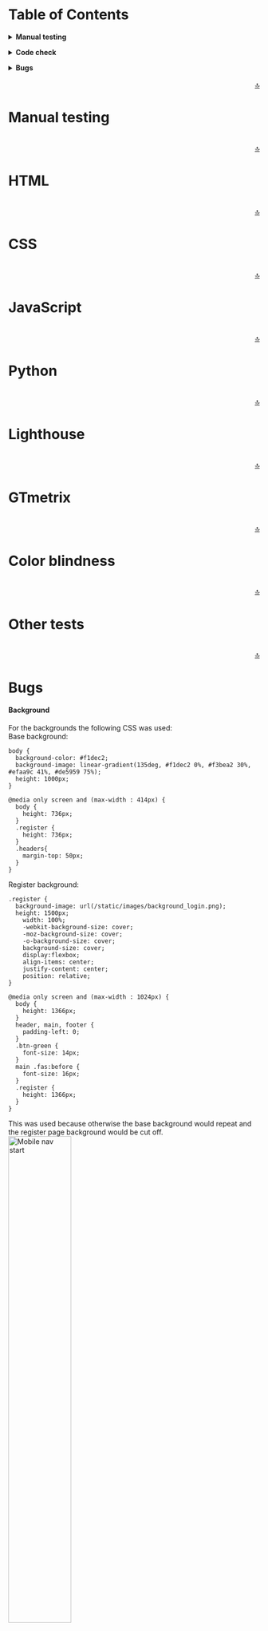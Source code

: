 Table of Contents
======

**<details><summary>Manual testing</summary>**
* [**_User stories_**](#user-stories)
</details>

**<details><summary>Code check</summary>**
* [**_HTML_**](#html)
* [**_CSS_**](#css)
* [**_JavaScript_**](#javascript)
* [**_Python_**](#python)
* [**_Lighthouse_**](#lighthouse)
* [**_GTmetrix_**](#gtmetrix)
* [**_Color blindness_**](#color-blindness)
* [**_Other tests_**](#other-tests)
</details>

**<details><summary>Bugs</summary>**
* [**_Mobile nav_**](#mobile-nav)
* [**_Flash messages_**](#flash-messages)
</details>
<br>

<div align="right"><a href="#top">🔝</a></div>

Manual testing
======

<!-- The design goal is to make a clear, accessible, structured site so that visitors can easily design their own business cards. <br>
When landing on the page there is an explanation on how things work: <br>
<img src="../testing/testing_images/explanation.png" alt="Explanation" width="25%" height="25%"> 
<img src="../testing/testing_images/modal.png" alt="Modal" width="25%" height="25%"> <br>
After reading it the user can either request a sample kit or start designing. When the user clicks the sample kit button they will be taken to a form, this form needs to be filled in to get the address to send the sample kit. <br>
<img src="../testing/testing_images/sample_form1.png" alt="Sample form 1" width="25%" height="25%">
<img src="../testing/testing_images/sample_form2.png" alt="Sample form 3" width="25%" height="25%">
<img src="../testing/testing_images/sample_form3.png" alt="Sample form 3" width="25%" height="25%"> <br> 
After everything is filled out an email is sent to, in this case me, with the data needed to send the sample kit through mail. <br>
<img src="../testing/testing_images/sample_form_emailjs_mail.png" alt="Form emailJS mail" width="40%" height="40%"> <br>
When the user feels ready to start designing they can click the start design button, which will take them to the creator.html page. <br>
<img src="../testing/testing_images/creator_page.png" alt="Creator page" width="25%" height="25%"> <br>
As a visitor there were multiple steps you would like to take, in the manual tests it was checked if these were achieved.
- Choose out of three different sizes of business cards.
- Choose a background color. <br>
This can be done in step 1 and 2.<br>
<img src="../testing/testing_images/step1_2.png" alt="Step 1 & 2" width="25%" height="25%"> <br>
- Choose the paper type.
- Choose the quantity. <br>
This can be done in step 3 and 4.<br>
<img src="../testing/testing_images/step3_4.png" alt="Step 3 & 4" width="25%" height="25%"> <br>
- Upload an own photo or logo.
- Edit text content.
- Download the designed card as a low-res jpeg file. <br>
<img src="../testing/testing_images/buttons.png" alt="Buttons" width="25%" height="25%">
<img src="../testing/testing_images/preview.png" alt="Preview" width="25%" height="25%"> <br>
<img src="../testing/testing_images/preview_testing.jpeg" alt="Download preview" width="18%" height="18%"> <br>
The user can click the buttons to achieve this, also the selections made with steps 1 and 2 are visible on this preview.<br>
- Send a request for a quotation for the designed business cards.<br>
<img src="../testing/testing_images/request_form1.png" alt="Request form 1" width="25%" height="25%">
<img src="../testing/testing_images/request_form2.png" alt="Request form 2" width="25%" height="25%"> <br>
<img src="../testing/testing_images/request_form3.png" alt="Request form 3" width="25%" height="25%"> <br>
<img src="../testing/testing_images/quotation_form_emailjs_mail.png" alt="Quotation form emailJS mail" width="40%" height="40%"> <br>
As with the sample kit form after everything is filled out the send button can be clicked and the user will be informed the request is send successfully and will be redirected to the homepage and the email with the values that are needed to make a quotation is send through EmailJS, to in this case me.

It can be concluded that all goals have been achieved. <br>
<br>
The project has been tested on the available DevTools for phone and tablet sizes as well as on multiple responsive sizes and it was made sure that it looks good and works well on all. It was also tested on multiple devices among others an OnePlus Nord, an iMac (Retina 5K, 27-inch, 2017), a MacBook-Air (Retina M1, 13.3-inch, 2020) and a Samsung Galaxy Tab4 (10.1-inch 2014), everything works as it should. -->

<br>

<div align="right"><a href="#top">🔝</a></div>

HTML
======

<!-- HTML code was tested with a [HTML](https://validator.w3.org/#validate_by_input) validator, all the pages were checked. <br>
<img src="../testing/testing_images/html_check.png" alt="HTML check" width="55%" height="55%"> <br>
No errors or warnings were found. -->

<br>

<div align="right"><a href="#top">🔝</a></div>

CSS
======

<!-- CSS code was tested with a [CSS](https://jigsaw.w3.org/css-validator/validator.html.en#validate_by_input) validator. <br>
<img src="../testing/testing_images/css_check.png" alt="CSS check" width="55%" height="55%"> <br>
Only warnings were found, but nothing that needs to be fixed or effects the code in a wrong way. -->

<br>

<div align="right"><a href="#top">🔝</a></div>

JavaScript
======

<!-- JavaScript was tested with a [JavaScript](https://jshint.com/) linter. <br>
<img src="../testing/testing_images/js_check1.png" alt="JS check 1" width="55%" height="55%">
<img src="../testing/testing_images/js_check2.png" alt="JS check 2" width="55%" height="55%"><br>
<img src="../testing/testing_images/js_check3.png" alt="JS check 3" width="55%" height="55%"><br>
Only warnings were found, but nothing that needs to be fixed or effects the code in a wrong way. -->

<br>

<div align="right"><a href="#top">🔝</a></div>

Python
======

<br>

<div align="right"><a href="#top">🔝</a></div>

Lighthouse
======

<!-- All pages have passed through Lighthouse in Chrome DevTools, the results for desktop can found here: <br>
<img src="../testing/testing_images/lighthouse_desktop.png" alt="Lighthouse desktop" width="70%" height="70%"><br>
and these are the results for the mobile versions:<br>
<img src="../testing/testing_images/lighthouse_mobile.png" alt="Lighthouse mobile" width="70%" height="70%"><br>
After doing the Lighthouse checks one warning became visible, namely: <br>
<img src="../testing/testing_images/warning_after_lighthouse.png" alt="Lighthouse warning" width="70%" height="70%"><br>
This was not there in previous testing and is likely due to changes to Google's privacy policy, tutor assistance has been contacted and this warning can be ignored.
The results of the Lighthouse tests are satisfactory, so no adjustments are needed at this time. -->

<br>

<div align="right"><a href="#top">🔝</a></div>

GTmetrix
====== 

<!-- The site was tested with [GTmetrix](https://gtmetrix.com/). The reports can be found here:<br>  
[Homepage](https://gtmetrix.com/reports/daph1986.github.io/1OKsvoY3/) <br>
[Sample kit form](https://gtmetrix.com/reports/daph1986.github.io/iiv3HDsB/) <br>
[Creator page](https://gtmetrix.com/reports/daph1986.github.io/nJoX5M9e/) -->

<br>

<div align="right"><a href="#top">🔝</a></div>

Color blindness
======

<!-- Color blindness was tested on this [site](https://www.toptal.com/designers/colorfilter/) to ensure you would still be able to read the website when you have different types of color blindness. Here you will find screenshots off the homepage tests, but of course all pages were tested. <br>
<img src="../testing/testing_images/protanopia.png" alt="Protanopia" width="25%" height="25%"/>
<img src="../testing/testing_images/deutanopia.png" alt="Deutanopia" width="25%" height="25%"/>
<img src="../testing/testing_images/tritanopia.png" alt="Tritanopia" width="25%" height="25%"/>
<img src="../testing/testing_images/greyscale_achromatopsia.png" alt="Greyscale / Achromatopsia" width="25%" height="25%"/> -->

<br>

<div align="right"><a href="#top">🔝</a></div>

Other tests
======

<!-- A lot of different people were asked to check the project to ensure it works on different systems and devices. The website was tested on Samsung Galaxy TabA (10.1-inch 2019), OnePlus 5, Xiaomi Redmi Note 7, Xiaomi Redmi Note 8 Pro, Motorola G9, Motorola G5 and iPhone 12 Pro Max among others. It has been tested on the following browsers: Google Chrome, Safari, Microsoft Edge and Mozilla Firefox. One bug was found and fixed, please see Bugs section for the found text bug.

#### Advices given after testing which were followed

1. Some spelling and grammar changes have been made after reviews from my husband, brother-in-law and sister-in-law.
2. My husband, Django, did not think the user-friendliness was good enough, because only the logo could be used to return to the homepage. That is why on the page for requesting the sample kit and for designing the business card, 2 buttons have been added at the top to switch between the other pages. Cancel buttons have also been added to the bottom of the forms. This increases user-friendliness. -->

<br>

<div align="right"><a href="#top">🔝</a></div>

Bugs
======

#### Background
For the backgrounds the following CSS was used:<br>
Base background:
```
body {
  background-color: #f1dec2;
  background-image: linear-gradient(135deg, #f1dec2 0%, #f3bea2 30%, #efaa9c 41%, #de5959 75%);
  height: 1000px;
} 
```
```
@media only screen and (max-width : 414px) {
  body {
    height: 736px;
  }
  .register {
    height: 736px;
  }
  .headers{
    margin-top: 50px;
  }
}
```
Register background:
```
.register {
  background-image: url(/static/images/background_login.png);
  height: 1500px;
	width: 100%;
	-webkit-background-size: cover;
	-moz-background-size: cover;
	-o-background-size: cover;
	background-size: cover;
	display:flexbox;
	align-items: center;
	justify-content: center;
	position: relative;
}
```
```
@media only screen and (max-width : 1024px) {
  body {
    height: 1366px;
  }
  header, main, footer {
    padding-left: 0;
  }
  .btn-green {
    font-size: 14px;
  }
  main .fas:before {
    font-size: 16px;
  }
  .register {
    height: 1366px;
  }
} 
```
This was used because otherwise the base background would repeat and the register page background would be cut off.<br>
<img src="../testing/testing_images/gradient_background.png" alt="Mobile nav start" width="50%" height="50%"> <br>
<img src="../testing/testing_images/register_background.png" alt="Mobile nav start" width="50%" height="50%"> <br>
But the fixed height with px bothered me. After some searching I found a way on stack overflow to fix it for the gradient background and figured out how to fix it for the register background myself.
Which resulted in the following CSS:<br>
Base background:
```
html {
  min-height: 100%;
  background-color: #f1dec2;
  background-image: linear-gradient(135deg, #f1dec2 0%, #f3bea2 30%, #efaa9c 41%, #de5959 75%);
  background-repeat:no-repeat;
  font-family: 'Ubuntu', sans-serif;
  color: #212121;
}
```
Register background:<br>
```
.bg-register {
  height: 100vh;
  min-height: 100%;
  background-image: url("/static/images/background_login.png");
  background-repeat: no-repeat;
  background-size: cover;
}
```
The media queries were no longer necessary.
<br>

<div align="right"><a href="#top">🔝</a></div>

#### Mobile nav
Once the background images bug was fixed, the hamburger menu icon looked like this:<br>
<img src="../testing/testing_images/mobile_nav_start.png" alt="Mobile nav start" width="30%" height="30%"> <br>
The following CSS code was used to get it fixed:
```
header {
  position: absolute;
  z-index: 5;
}
```
Which resulted in this:<br>
<img src="../testing/testing_images/flash_message_bug_1.png" alt="Mobile nav 1" width="30%" height="30%"><br><img src="../testing/testing_images/mobile_nav_2.png" alt="Mobile nav 2" width="30%" height="30%"><br>
But when the nav links were clicked, nothing happend, you stayed at the same page, the links weren't working anymore.
After thoroughly checking the HTML code of the side nav and mobile nav, this was causing the problem:
```
<!-- mobile navbar-->
<a href="#" data-target="slide-out" class="sidenav-trigger">
  <i class="fas fa-bars hamburger-menu opaque-overlay hide-on-large-only"></i>
</a>
```
To fix it the CSS of the hamburger menu was changed to:
```
.hamburger-menu {
  font-size: 30px;
  margin-top: 20px;
  margin-left: 30px;
  color: #fff;;
  position: absolute;
  z-index: 3;
}
```
After that the nav links worked again.
<br>

<div align="right"><a href="#top">🔝</a></div>

#### Flash messages
Once the mobile nav bug was fixed, another problem arose:<br>
<img src="../testing/testing_images/flash_message_bug_1.png" alt="Flash message bug 1" width="30%" height="30%"><br>
The flash message pussed the background down.
This was tried to fix with the following css:
```
.flashes {
  position: absolute;
  z-index: 5;
}
```
Which resulted in:<br>
<img src="../testing/testing_images/flash_message_bug_2.png" alt="Flash message bug 2" width="30%" height="30%"><br>
Of course this didn't look very nice.
The CSS was adjusted to:
```
.flashes h4 {
  font-family: 'Chicle', sans-serif;
  color: #DF5B5B;
  padding-left: 300px;
}
.flashes {
  position: absolute;
  z-index: 5;
  background-color: rgba(255, 255, 255, 0.9);
  width: 100%;
  line-height: 1;
  top: 650px;
}
```
<img src="../testing/testing_images/flash_message_bug_3.png" alt="Flash message bug 3" width="30%" height="30%"><br>
The contrast of the pink text with the white background wasn't good enough, so it was changed to a blue color #4478b1 which has no problems with the contrast and fits nicely with the design.<br>
<img src="../testing/testing_images/flash_message_bug_4.png" alt="Flash message bug 4" width="30%" height="30%"><br>

<div align="right"><a href="#top">🔝</a></div>
